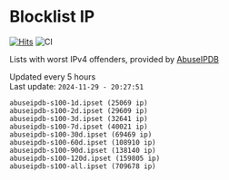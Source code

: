 # Blocklist IP

[![Hits](https://hits.seeyoufarm.com/api/count/incr/badge.svg?url=https%3A%2F%2Fgithub.com%2Fborestad%2Fblocklist-ip%2F&count_bg=%2379C83D&title_bg=%23555555&icon=&icon_color=%23E7E7E7&title=hits&edge_flat=false)](https://hits.seeyoufarm.com)  ![CI](https://img.shields.io/github/workflow/status/borestad/blocklist-ip/CI?style=flat-square)

Lists with worst IPv4 offenders, provided by [AbuseIPDB](https://www.abuseipdb.com/)

<!-- FOOTER-PLACEHOLDER -->
Updated every 5 hours<br>
Last update: `2024-11-29 - 20:27:51`
```
abuseipdb-s100-1d.ipset (25069 ip)
abuseipdb-s100-2d.ipset (29609 ip)
abuseipdb-s100-3d.ipset (32641 ip)
abuseipdb-s100-7d.ipset (40021 ip)
abuseipdb-s100-30d.ipset (69469 ip)
abuseipdb-s100-60d.ipset (108910 ip)
abuseipdb-s100-90d.ipset (138140 ip)
abuseipdb-s100-120d.ipset (159805 ip)
abuseipdb-s100-all.ipset (709678 ip)
```
